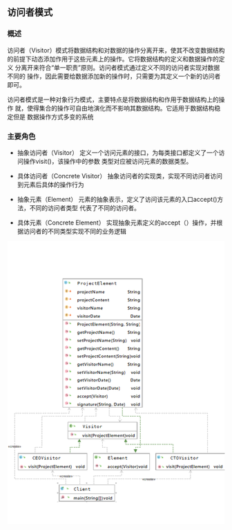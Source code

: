 ## 访问者模式
### 概述
访问者（Visitor）模式将数据结构和对数据的操作分离开来，使其不改变数据结构
的前提下动态添加作用于这些元素上的操作。它将数据结构的定义和数据操作的定义
分离开来符合“单一职责”原则。访问者模式通过定义不同的访问者实现对数据不同的
操作，因此需要给数据添加新的操作时，只需要为其定义一个新的访问者即可。

访问者模式是一种对象行为模式，主要特点是将数据结构和作用于数据结构上的操作
就，使得集合的操作可自由地演化而不影响其数据结构。它适用于数据结构稳定但是
数据操作方式多变的系统

### 主要角色

- 抽象访问者（Visitor） 
定义一个访问元素的接口，为每类接口都定义了一个访问操作visit()，该操作中的参数
类型对应被访问元素的数据类型。

- 具体访问者（Concrete Visitor）
抽象访问者的实现类，实现不同访问者访问到元素后具体的操作行为

- 抽象元素（Element）
元素的抽象表示，定义了访问该元素的入口accept()方法，不同的访问者类型
代表了不同的访问者。

- 具体元素（Concrete Element）
实现抽象元素定义的accept（）操作，并根据访问者的不同类型实现不同的业务逻辑

![](.README_images/ffab061a.png)